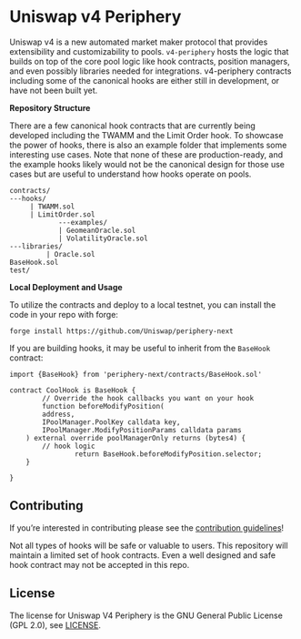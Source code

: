 # Uniswap v4 Periphery

Uniswap v4 is a new automated market maker protocol that provides extensibility and customizability to pools. `v4-periphery` hosts the logic that builds on top of the core pool logic like hook contracts, position managers, and even possibly libraries needed for integrations. v4-periphery contracts including some of the canonical hooks are either still in development, or have not been built yet.

**Repository Structure**

There are a few canonical hook contracts that are currently being developed including the TWAMM and the Limit Order hook. To showcase the power of hooks, there is also an example folder that implements some interesting use cases. Note that none of these are production-ready, and the example hooks likely would not be the canonical design for those use cases but are useful to understand how hooks operate on pools.

```solidity
contracts/
---hooks/
     | TWAMM.sol
     | LimitOrder.sol
			---examples/
            | GeomeanOracle.sol
            | VolatilityOracle.sol
---libraries/
		 | Oracle.sol
BaseHook.sol
test/
```

**Local Deployment and Usage**

To utilize the contracts and deploy to a local testnet, you can install the code in your repo with forge:

```solidity
forge install https://github.com/Uniswap/periphery-next
```

If you are building hooks, it may be useful to inherit from the `BaseHook` contract:

```solidity
import {BaseHook} from 'periphery-next/contracts/BaseHook.sol'

contract CoolHook is BaseHook {
		// Override the hook callbacks you want on your hook
		function beforeModifyPosition(
        address,
        IPoolManager.PoolKey calldata key,
        IPoolManager.ModifyPositionParams calldata params
    ) external override poolManagerOnly returns (bytes4) {
        // hook logic
				return BaseHook.beforeModifyPosition.selector;
    }

}
```

## Contributing

If you’re interested in contributing please see the [contribution guidelines](https://github.com/Uniswap/periphery-next/blob/main/CONTRIBUTING.md)!

Not all types of hooks will be safe or valuable to users. This repository will maintain a limited set of hook contracts. Even a well designed and safe hook contract may not be accepted in this repo.

## License

The license for Uniswap V4 Periphery is the GNU General Public License (GPL 2.0), see [LICENSE](https://github.com/Uniswap/periphery-next/blob/main/LICENSE).